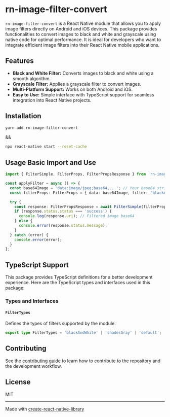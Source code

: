 # rn-image-filter-convert

`rn-image-filter-convert` is a React Native module that allows you to apply image filters directly on Android and iOS devices. This package provides functionalities to convert images to black and white and grayscale using native code for optimal performance. It is ideal for developers who want to integrate efficient image filters into their React Native mobile applications.

## Features

- **Black and White Filter:** Converts images to black and white using a smooth algorithm.
- **Grayscale Filter:** Applies a grayscale filter to convert images.
- **Multi-Platform Support:** Works on both Android and iOS.
- **Easy to Use:** Simple interface with TypeScript support for seamless integration into React Native projects.

## Installation

```sh
yarn add rn-image-filter-convert
```
&&
```sh
npx react-native start --reset-cache
```

## Usage Basic Import and Use

```typescript
import { FilterSimple, FilterProps, FilterPropsResponse } from 'rn-image-filter-convert';

const applyFilter = async () => {
  const base64Image = 'data:image/jpeg;base64,...'; // Your base64 string here
  const filterProps: FilterProps = { data: base64Image, filter: 'blackAndWhite' };

  try {
    const response: FilterPropsResponse = await FilterSimple(filterProps);
    if (response.status.status === 'success') {
      console.log(response.uri); // Filtered image base64
    } else {
      console.error(response.status.message);
    }
  } catch (error) {
    console.error(error);
  }
};
```

## TypeScript Support

This package provides TypeScript definitions for a better development experience. Here are the TypeScript types and interfaces used in this package:

### Types and Interfaces

#### `FilterTypes`

Defines the types of filters supported by the module.

```typescript
export type FilterTypes = 'blackAndWhite' | 'shadesGray' | 'default';
```

## Contributing

See the [contributing guide](CONTRIBUTING.md) to learn how to contribute to the repository and the development workflow.

## License

MIT

---

Made with [create-react-native-library](https://github.com/callstack/react-native-builder-bob)
